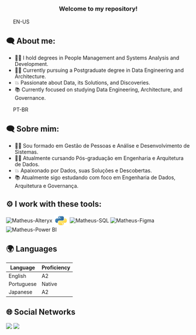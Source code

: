 <h3 align="center">Welcome to my repository!</h3>

 <img src="https://em-content.zobj.net/thumbs/60/twitter/322/flag-united-states_1f1fa-1f1f8.png" width="15" height="15"> EN-US

<h2 align="left">🗨 About me:</h2>

- 👨‍🎓 I hold degrees in People Management and Systems Analysis and Development.
- 👨‍💻 Currently pursuing a Postgraduate degree in Data Engineering and Architecture.
- 💥 Passionate about Data, its Solutions, and Discoveries.
- 📚 Currently focused on studying Data Engineering, Architecture, and Governance.


 <img src="https://em-content.zobj.net/thumbs/60/twitter/322/flag-brazil_1f1e7-1f1f7.png" width="15" height="15"> PT-BR

<h2 align="left">🗨 Sobre mim:</h2>

- 👨‍🎓 Sou formado em Gestão de Pessoas e Análise e Desenvolvimento de Sistemas.
- 👨‍💻 Atualmente cursando Pós-graduação em Engenharia e Arquitetura de Dados.
- 💥 Apaixonado por Dados, suas Soluções e Descobertas.
- 📚 Atualmente sigo estudando com foco em Engenharia de Dados, Arquitetura e Governança.

<h2 align="left">⚙️ I work with these tools:</h2>

<div style="display: inline_block">
  <img align="center" alt="Matheus-Alteryx" height="30" width="30" src="https://avatars.githubusercontent.com/u/12972388?s=280&v=4">
  <img align="center" alt="Matheus-Python" height="30" width="40" src="https://raw.githubusercontent.com/devicons/devicon/master/icons/python/python-original.svg">
  <img align="center" alt="Matheus-SQL" height="30" width="40" src="https://cdn.jsdelivr.net/gh/devicons/devicon@latest/icons/azuresqldatabase/azuresqldatabase-original.svg">
  <img align="center" alt="Matheus-Figma" height="30" width="40" src="https://cdn.jsdelivr.net/gh/devicons/devicon@latest/icons/figma/figma-original.svg">
  <img align="center" alt="Matheus-Power BI" height="30" width="30" src="https://raw.githubusercontent.com/microsoft/PowerBI-Icons/main/PNG/Power-BI.png">
</div>


<h2 align="left">🌍 Languages</h2>

| Language      | Proficiency                                                               |
| ------------- | ------------------------------------------------------------------------- |
| English | A2 |
| Portuguese | Native |
| Japanese | A2 |

<h2 align="left">🌐 Social Networks</h2>

<a href="https://www.linkedin.com/in/matheus-alexander-b626602b7/" target="_blank"><img src="https://img.shields.io/badge/-LinkedIn-%230077B5?style=for-the-badge&logo=linkedin&logoColor=white" target="_blank"></a> 
<a href = "mailto:matheusalexander199@hotmail.com"><img src="https://img.shields.io/badge/-Gmail-%23333?style=for-the-badge&logo=gmail&logoColor=white" target="_blank"></a>
